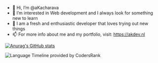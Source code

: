 - 👋 Hi, I’m @aKacharava
- 👀 I’m interested in Web development and I always look for something new to learn
- 🌱 I am a fresh and enthusiastic developer that loves trying out new things
- 📫 For more info about me and my portfolio, visit: https://akdev.nl

[![Anurag's GitHub stats](https://github-readme-stats.vercel.app/api?username=aKacharava&theme=nightowl&hide_rank=true)](https://github.com/anuraghazra/github-readme-stats)


![Language Timeline provided by CodersRank](https://cr-skills-chart-widget.azurewebsites.net/api/api?username=akacharava&branding=false&labels=true)

